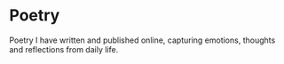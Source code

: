 # Poetry
Poetry I have written and published online, capturing emotions, thoughts and reflections from daily life.
